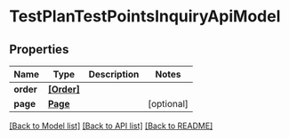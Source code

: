 # TestPlanTestPointsInquiryApiModel


## Properties
Name | Type | Description | Notes
------------ | ------------- | ------------- | -------------
**order** | [**[Order]**](Order.md) |  | 
**page** | [**Page**](Page.md) |  | [optional] 

[[Back to Model list]](../README.md#documentation-for-models) [[Back to API list]](../README.md#documentation-for-api-endpoints) [[Back to README]](../README.md)



